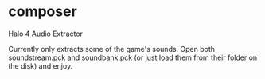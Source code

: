composer
========

Halo 4 Audio Extractor

Currently only extracts some of the game's sounds. Open both soundstream.pck and soundbank.pck (or just load them from their folder on the disk) and enjoy.